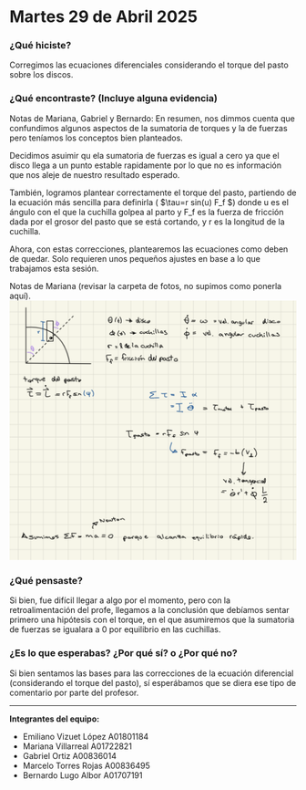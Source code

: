 # Martes 29 de Abril 2025

### ¿Qué hiciste?
Corregimos las ecuaciones diferenciales considerando el torque del pasto sobre los discos.

### ¿Qué encontraste? (Incluye alguna evidencia)
Notas de Mariana, Gabriel y Bernardo: 
En resumen, nos dimmos cuenta que confundimos algunos aspectos de la sumatoria 
de torques y la de fuerzas pero teníamos los conceptos bien planteados. 

Decidimos asuimir qu ela sumatoria de fuerzas es igual a cero ya que el disco llega 
a un punto estable rapidamente por lo que no es información que nos aleje de 
nuestro resultado esperado. 

También, logramos plantear correctamente el torque del pasto, partiendo de la 
ecuación más sencilla para definirla ( $\tau=r sin(u) F_f $)  donde u es el ángulo
con el que la cuchilla golpea al parto y F_f es la fuerza de fricción dada por
el grosor del pasto que se está cortando, y r es la longitud de la cuchilla.

Ahora, con estas correcciones, plantearemos las ecuaciones como deben de quedar. 
Solo requieren unos pequeños ajustes en base a lo que trabajamos esta sesión.

Notas de Mariana (revisar la carpeta de fotos, no supimos como ponerla aquí). 
![Evidencia de la sesión](./Bitacora/Fotos/foto_s8.png)

### ¿Qué pensaste?
Si bien, fue difícil llegar a algo por el momento, pero con la retroalimentación del profe, llegamos a la conclusión que debíamos sentar primero una hipótesis con el torque, en el que asumiremos que la sumatoria de fuerzas se igualara a 0 por equilibrio en las cuchillas.

### ¿Es lo que esperabas? ¿Por qué sí? o ¿Por qué no?
Si bien sentamos las bases para las correcciones de la ecuación diferencial (considerando el torque del pasto), sí esperábamos que se diera ese tipo de comentario por parte del profesor.

---

**Integrantes del equipo:**

- Emiliano Vizuet López A01801184  
- Mariana Villarreal A01722821  
- Gabriel Ortiz A00836014  
- Marcelo Torres Rojas A00836495  
- Bernardo Lugo Albor A01707191
